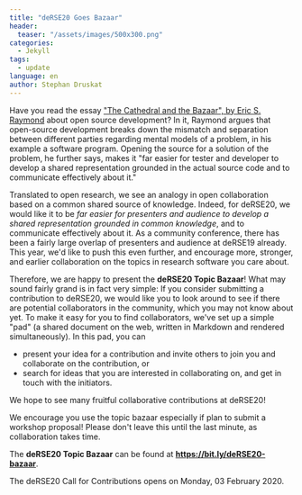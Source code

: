 ```yaml
---
title: "deRSE20 Goes Bazaar"
header:
  teaser: "/assets/images/500x300.png"
categories: 
  - Jekyll
tags:
  - update
language: en
author: Stephan Druskat
---
```


Have you read the essay ["The Cathedral and the Bazaar", by Eric S. Raymond](http://www.catb.org/~esr/writings/cathedral-bazaar/cathedral-bazaar/) about open source development?
In it, Raymond argues that open-source development breaks down the mismatch and separation between different parties regarding mental models of a problem, in his example a software program.
Opening the source for a solution of the problem, he further says, makes it "far easier for tester and developer to develop a shared representation grounded in the actual source code and to communicate effectively about it."

Translated to open research, we see an analogy in open collaboration based on a common shared source of knowledge. Indeed, for deRSE20, we would like it to be *far easier for presenters and audience to develop a shared representation grounded in common knowledge*, and to communicate effectively about it. As a community conference, there has been a fairly large overlap of presenters and audience at deRSE19 already. This year, we'd like to push this even further, and encourage more, stronger, and earlier collaboration on the topics in research software you care about.

Therefore, we are happy to present the **deRSE20 Topic Bazaar**! What may sound fairly grand is in fact very simple: If you consider submitting a contribution to deRSE20, we would like you to look around to see if there are potential collaborators in the community, which you may not know about yet. To make it easy for you to find collaborators, we've set up a simple "pad" (a shared document on the web, written in Markdown and rendered simultaneously). In this pad, you can

- present your idea for a contribution and invite others to join you and collaborate on the contribution, or
- search for ideas that you are interested in collaborating on, and get in touch with the initiators.

We hope to see many fruitful collaborative contributions at deRSE20!

We encourage you use the topic bazaar especially if plan to submit a workshop proposal! Please don't leave this until the last minute, as collaboration takes time.

The **deRSE20 Topic Bazaar** can be found at **<https://bit.ly/deRSE20-bazaar>**.

The deRSE20 Call for Contributions opens on Monday, 03 February 2020.
